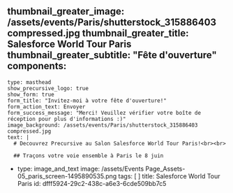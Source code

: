 thumbnail_greater_image: /assets/events/Paris/shutterstock_315886403 compressed.jpg
thumbnail_greater_title: Salesforce World Tour Paris
thumbnail_greater_subtitle: "Fête d'ouverture"
components:
  - 
    type: masthead
    show_precursive_logo: true
    show_form: true
    form_title: "Invitez-moi à votre fête d'ouverture!"
    form_action_text: Envoyer
    form_success_message: "Merci! Veuillez vérifier votre boîte de réception pour plus d'informations :)"
    image_background: /assets/events/Paris/shutterstock_315886403 compressed.jpg
    text: |
      # Decouvrez Precursive au Salon Salesforce World Tour Paris!<br><br>
      
      ## Traçons votre voie ensemble à Paris le 8 juin
  - 
    type: image_and_text
    image: /assets/Events Page_Assets-05_paris_screen-1495890535.png
tags: [ ]
title: Salesforce World Tour Paris
id: dfff5924-29c2-438c-a6e3-6cde509bb7c5
